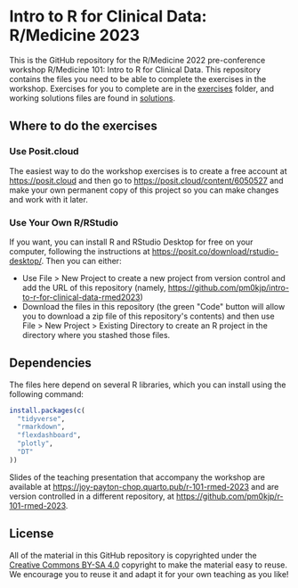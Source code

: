 # Intro to R for Clinical Data: R/Medicine 2023

This is the GitHub repository for the R/Medicine 2022 pre-conference workshop R/Medicine 101: Intro to R for Clinical Data.  This repository contains the files you need to be able to complete the exercises in the workshop.  Exercises for you to complete are in the [exercises](exercises) folder, and working solutions files are found in [solutions](solutions).

## Where to do the exercises

### Use Posit.cloud

The easiest way to do the workshop exercises is to create a free account at <https://posit.cloud> and then go to <https://posit.cloud/content/6050527> and make your own permanent copy of this project so you can make changes and work with it later.

### Use Your Own R/RStudio

If you want, you can install R and RStudio Desktop for free on your computer, following the instructions at <https://posit.co/download/rstudio-desktop/>.  Then you can either:

* Use File > New Project to create a new project from version control and add the URL of this repository (namely, https://github.com/pm0kjp/intro-to-r-for-clinical-data-rmed2023)
* Download the files in this repository (the green "Code" button will allow you to download a zip file of this repository's contents) and then use File > New Project > Existing Directory to create an R project in the directory where you stashed those files.

## Dependencies

The files here depend on several R libraries, which you can install using the following command:

```r
install.packages(c(
  "tidyverse",
  "rmarkdown",
  "flexdashboard",
  "plotly",
  "DT"
))
```

Slides of the teaching presentation that accompany the workshop are available at <https://joy-payton-chop.quarto.pub/r-101-rmed-2023> and are version controlled in a different repository, at <https://github.com/pm0kjp/r-101-rmed-2023>.



## License

All of the material in this GitHub repository is copyrighted under the [Creative Commons BY-SA 4.0](https://creativecommons.org/licenses/by-sa/4.0/) copyright to make the material easy to reuse. We encourage you to reuse it and adapt it for your own teaching as you like!
